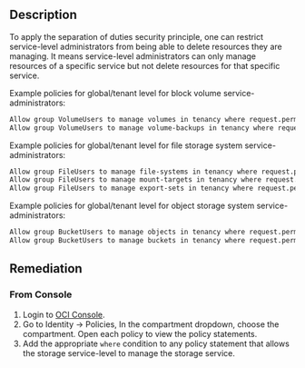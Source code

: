 ## Description

To apply the separation of duties security principle, one can restrict service-level administrators from being able to delete resources they are managing. It means service-level administrators can only manage resources of a specific service but not delete resources for that specific service.

Example policies for global/tenant level for block volume service-administrators:

```bash
Allow group VolumeUsers to manage volumes in tenancy where request.permission!='VOLUME_DELETE'
Allow group VolumeUsers to manage volume-backups in tenancy where request.permission!='VOLUME_BACKUP_DELETE'
```

Example policies for global/tenant level for file storage system service-administrators:

```bash
Allow group FileUsers to manage file-systems in tenancy where request.permission!='FILE_SYSTEM_DELETE'
Allow group FileUsers to manage mount-targets in tenancy where request.permission!='MOUNT_TARGET_DELETE'
Allow group FileUsers to manage export-sets in tenancy where request.permission!='EXPORT_SET_DELETE'
```

Example policies for global/tenant level for object storage system service- administrators:

```bash
Allow group BucketUsers to manage objects in tenancy where request.permission!='OBJECT_DELETE'
Allow group BucketUsers to manage buckets in tenancy where request.permission!='BUCKET_DELETE'
```

## Remediation

### From Console

1. Login to [OCI Console](https://www.oracle.com/cloud/).
2. Go to Identity -> Policies, In the compartment dropdown, choose the compartment. Open each policy to view the policy statements.
3. Add the appropriate `where` condition to any policy statement that allows the storage service-level to manage the storage service.